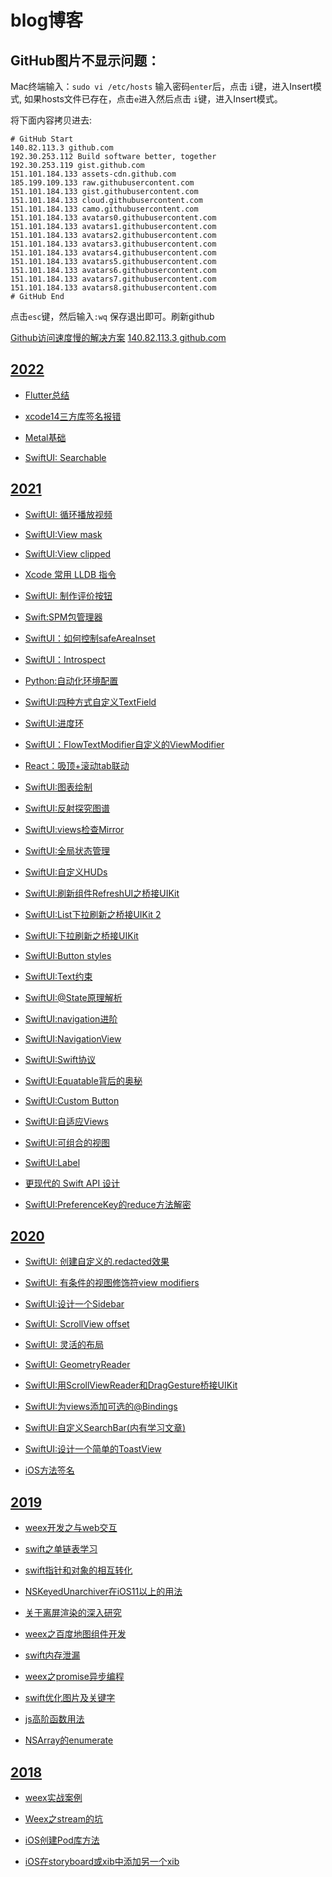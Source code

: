 # blog博客

## GitHub图片不显示问题：

Mac终端输入：`sudo vi /etc/hosts`
输入密码`enter`后，点击 `i`键，进入Insert模式,
如果hosts文件已存在，点击`e`进入然后点击 `i`键，进入Insert模式。

将下面内容拷贝进去:
```
# GitHub Start
140.82.113.3 github.com
192.30.253.112 Build software better, together
192.30.253.119 gist.github.com
151.101.184.133 assets-cdn.github.com
185.199.109.133 raw.githubusercontent.com
151.101.184.133 gist.githubusercontent.com
151.101.184.133 cloud.githubusercontent.com
151.101.184.133 camo.githubusercontent.com
151.101.184.133 avatars0.githubusercontent.com
151.101.184.133 avatars1.githubusercontent.com
151.101.184.133 avatars2.githubusercontent.com
151.101.184.133 avatars3.githubusercontent.com
151.101.184.133 avatars4.githubusercontent.com
151.101.184.133 avatars5.githubusercontent.com
151.101.184.133 avatars6.githubusercontent.com
151.101.184.133 avatars7.githubusercontent.com
151.101.184.133 avatars8.githubusercontent.com
# GitHub End
```
点击`esc`键，然后输入`:wq` 保存退出即可。刷新github

[Github访问速度慢的解决方案](https://mp.weixin.qq.com/s?__biz=MjM5MDA2MTI1MA==&mid=2649126312&idx=2&sn=ce2722fb69b52283ff3ccc3502a2a7b3&chksm=be585205892fdb13f1768fbca09107b2557276c29213b2ff3da7b747103eb702c3d3d2b0131e&scene=27)
[140.82.113.3 github.com](https://www.ipaddress.com/site/github.com)

<!--- 
有关网站
swiftUI: https://www.fivestars.blog/
			https://trailingclosure.com/
			https://www.appcoda.com/tag/swiftui/
			https://swiftwithmajid.com/
			https://www.mozzafiller.com/
			https://daddycoding.com/
			https://schwiftyui.com/
swift: https://www.hackingwithswift.com/articles
--->

<!--- 音视频编解码：http://www.javashuo.com/article/p-dcvdlqxp-dq.html  ---->
<!--- 视频播放框架：https://mp.weixin.qq.com/s/duLk1mNLdcqRlfzpnh2LEA --->
<!-- 
iOS VoIP电话: https://blog.csdn.net/weixin_38912070/article/details/93856988 
-->

## [2022](https://github.com/zhuzhuxingtianxia/GitBlog/tree/master/2022)
<!--* [iOS面试题](https://github.com/zhuzhuxingtianxia/GitBlog/tree/master/iOS%E9%9D%A2%E8%AF%95%E9%A2%98)-->

* [Flutter总结](https://github.com/zhuzhuxingtianxia/GitBlog/blob/master/2022/Flutter%E6%80%BB%E7%BB%93/flutter.md)

* [xcode14三方库签名报错](https://github.com/zhuzhuxingtianxia/GitBlog/blob/master/2022/xcode14%E4%B8%89%E6%96%B9%E5%BA%93%E7%AD%BE%E5%90%8D%E6%8A%A5%E9%94%99/xcode14%E4%B8%89%E6%96%B9%E5%BA%93%E7%AD%BE%E5%90%8D%E6%8A%A5%E9%94%99.md)

* [Metal基础](https://github.com/zhuzhuxingtianxia/GitBlog/blob/master/2022/Metal%E5%9F%BA%E7%A1%80/Metal%E5%9F%BA%E7%A1%80.md)

* [SwiftUI: Searchable](https://github.com/zhuzhuxingtianxia/GitBlog/blob/master/2022/SwiftUI-Searchable/SwiftUI-Searchable.md)

## [2021](https://github.com/zhuzhuxingtianxia/GitBlog/tree/master/2021)

* [SwiftUI: 循环播放视频](https://github.com/zhuzhuxingtianxia/GitBlog/blob/master/2021/SwiftUI-LoopPlayingVideos/SwiftUI-LoopPlayingVideos.md)

* [SwiftUI:View mask](https://github.com/zhuzhuxingtianxia/GitBlog/blob/master/2021/SwiftUI-View%20mask/SwiftUI-View%20mask.md)

* [SwiftUI:View clipped](https://github.com/zhuzhuxingtianxia/GitBlog/blob/master/2021/SwiftUI-View%20clipped/SwiftUI-View%20clipped.md)

* [Xcode 常用 LLDB 指令](https://github.com/zhuzhuxingtianxia/GitBlog/blob/master/2021/Xcode%20%E5%B8%B8%E7%94%A8%20LLDB%20%E6%8C%87%E4%BB%A4/Xcode%20%E5%B8%B8%E7%94%A8%20LLDB%20%E6%8C%87%E4%BB%A4.md)

* [SwiftUI: 制作评价按钮](https://github.com/zhuzhuxingtianxia/GitBlog/blob/master/2021/SwiftUI-%E5%88%B6%E4%BD%9C%E8%AF%84%E4%BB%B7%E6%8C%89%E9%92%AE/SwiftUI-%E5%88%B6%E4%BD%9C%E8%AF%84%E4%BB%B7%E6%8C%89%E9%92%AE.md)

* [Swift:SPM包管理器](https://github.com/zhuzhuxingtianxia/GitBlog/blob/master/2021/Swift-SPM%E5%8C%85%E7%AE%A1%E7%90%86%E5%99%A8/Swift-SPM%E5%8C%85%E7%AE%A1%E7%90%86%E5%99%A8.md)

* [SwiftUI：如何控制safeAreaInset](https://github.com/zhuzhuxingtianxia/GitBlog/blob/master/2021/SwiftUI-%E5%A6%82%E4%BD%95%E6%8E%A7%E5%88%B6safeAreaInset/SwiftUI-%E5%A6%82%E4%BD%95%E6%8E%A7%E5%88%B6safeAreaInset.md)

* [SwiftUI：Introspect](https://github.com/zhuzhuxingtianxia/GitBlog/blob/master/2021/SwiftUI-Introspect/SwiftUI-Introspect.md)

* [Python:自动化环境配置](https://github.com/zhuzhuxingtianxia/GitBlog/blob/master/2021/Python-%E8%87%AA%E5%8A%A8%E5%8C%96%E7%8E%AF%E5%A2%83%E9%85%8D%E7%BD%AE/Python-%E8%87%AA%E5%8A%A8%E5%8C%96%E7%8E%AF%E5%A2%83%E9%85%8D%E7%BD%AE.md)

* [SwiftUI:四种方式自定义TextField](https://github.com/zhuzhuxingtianxia/GitBlog/blob/master/2021/SwiftUI-%E5%9B%9B%E7%A7%8D%E6%96%B9%E5%BC%8F%E8%87%AA%E5%AE%9A%E4%B9%89TextField/SwiftUI-%E5%9B%9B%E7%A7%8D%E6%96%B9%E5%BC%8F%E8%87%AA%E5%AE%9A%E4%B9%89TextField.md)

* [SwiftUI:进度环](https://github.com/zhuzhuxingtianxia/GitBlog/blob/master/2021/SwiftUI-%E8%BF%9B%E5%BA%A6%E7%8E%AF/SwiftUI-%E8%BF%9B%E5%BA%A6%E7%8E%AF.md)

* [SwiftUI：FlowTextModifier自定义的ViewModifier](https://github.com/zhuzhuxingtianxia/GitBlog/blob/master/2021/SwiftUI-FlowTextModifier%E8%87%AA%E5%AE%9A%E4%B9%89%E7%9A%84ViewModifier/SwiftUI-FlowTextModifier%E8%87%AA%E5%AE%9A%E4%B9%89%E7%9A%84ViewModifier.md)

* [React：吸顶+滚动tab联动](https://github.com/zhuzhuxingtianxia/GitBlog/blob/master/2021/Reat-%E5%90%B8%E9%A1%B6%2B%E6%BB%9A%E5%8A%A8tab%E8%81%94%E5%8A%A8/React-%E5%90%B8%E9%A1%B6%2B%E6%BB%9A%E5%8A%A8tab%E8%81%94%E5%8A%A8.md)

* [SwiftUI:图表绘制](https://github.com/zhuzhuxingtianxia/GitBlog/blob/master/2021/SwiftUI-%E5%9B%BE%E8%A1%A8%E7%BB%98%E5%88%B6/SwiftUI-%E5%9B%BE%E8%A1%A8%E7%BB%98%E5%88%B6.md)

* [SwiftUI:反射探究图谱](https://github.com/zhuzhuxingtianxia/GitBlog/blob/master/2021/SwiftUI-%E5%8F%8D%E5%B0%84%E6%8E%A2%E7%A9%B6%E5%9B%BE%E8%B0%B1/SwiftUI-%E5%8F%8D%E5%B0%84%E6%8E%A2%E7%A9%B6%E5%9B%BE%E8%B0%B1.md)

* [SwiftUI:views检查Mirror](https://github.com/zhuzhuxingtianxia/GitBlog/blob/master/2021/SwiftUI-views%E6%A3%80%E6%9F%A5Mirror/SwiftUI-views%E6%A3%80%E6%9F%A5Mirror.md)

* [SwiftUI:全局状态管理](https://github.com/zhuzhuxingtianxia/GitBlog/blob/master/2021/SwiftUI-%E5%85%A8%E5%B1%80%E7%8A%B6%E6%80%81%E7%AE%A1%E7%90%86/SwiftUI-%E5%85%A8%E5%B1%80%E7%8A%B6%E6%80%81%E7%AE%A1%E7%90%86.md)

* [SwiftUI:自定义HUDs](https://github.com/zhuzhuxingtianxia/GitBlog/blob/master/2021/SwiftUI-%E8%87%AA%E5%AE%9A%E4%B9%89HUDs/SwiftUI-%E8%87%AA%E5%AE%9A%E4%B9%89HUDs.md)

* [SwiftUI:刷新组件RefreshUI之桥接UIKit](https://github.com/zhuzhuxingtianxia/GitBlog/blob/master/2021/SwiftUI-RefreshUI/SwiftUI-RefreshUI.md)

* [SwiftUI:List下拉刷新之桥接UIKit 2](https://github.com/zhuzhuxingtianxia/GitBlog/blob/master/2021/SwiftUI-%E4%B8%8B%E6%8B%89%E5%88%B7%E6%96%B0%E4%B9%8B%E6%A1%A5%E6%8E%A5UIKit%202/SwiftUI-%E4%B8%8B%E6%8B%89%E5%88%B7%E6%96%B0%E4%B9%8B%E6%A1%A5%E6%8E%A5UIKit%202.md)

* [SwiftUI:下拉刷新之桥接UIKit](https://github.com/zhuzhuxingtianxia/GitBlog/blob/master/2021/SwiftUI-%E4%B8%8B%E6%8B%89%E5%88%B7%E6%96%B0%E4%B9%8B%E6%A1%A5%E6%8E%A5UIKit/SwiftUI-%E4%B8%8B%E6%8B%89%E5%88%B7%E6%96%B0%E4%B9%8B%E6%A1%A5%E6%8E%A5UIKit.md)

* [SwiftUI:Button styles](https://github.com/zhuzhuxingtianxia/GitBlog/blob/master/2021/SwiftUI-Button%20styles/SwiftUI-Button%20styles.md)

* [SwiftUI:Text约束](https://github.com/zhuzhuxingtianxia/GitBlog/blob/master/2021/SwiftUI-Text%E7%BA%A6%E6%9D%9F/SwiftUI-Text%E7%BA%A6%E6%9D%9F.md)

* [SwiftUI:@State原理解析](https://github.com/zhuzhuxingtianxia/GitBlog/blob/master/2021/SwiftUI-%40State%E5%8E%9F%E7%90%86%E8%A7%A3%E6%9E%90/SwiftUI-%40State%E5%8E%9F%E7%90%86%E8%A7%A3%E6%9E%90.md)

* [SwiftUI:navigation进阶](https://github.com/zhuzhuxingtianxia/GitBlog/blob/master/2021/SwiftUI-navigation%E8%BF%9B%E9%98%B6/SwiftUI-navigation%E8%BF%9B%E9%98%B6.md)

* [SwiftUI:NavigationView](./2021/SwiftUI-NavigationView/SwiftUI-NavigationView.md)
* [SwiftUI:Swift协议](./2021/SwiftUI-Swift%E5%8D%8F%E8%AE%AE/SwiftUI-Swift%E5%8D%8F%E8%AE%AE.md)

* [SwiftUI:Equatable背后的奥秘](./2021/SwiftUI-Equatable%E8%83%8C%E5%90%8E%E7%9A%84%E5%A5%A5%E7%A7%98/SwiftUI-Equatable%E8%83%8C%E5%90%8E%E7%9A%84%E5%A5%A5%E7%A7%98.md)

* [SwiftUI:Custom Button](./2021/SwiftUI-Custom%20Button/SwiftUI-Custom%20Button.md)

* [SwiftUI:自适应Views](./2021/SwiftUI-%E8%87%AA%E9%80%82%E5%BA%94Views/SwiftUI-%E8%87%AA%E9%80%82%E5%BA%94Views.md)

* [SwiftUI:可组合的视图](./2021/SwiftUI-%E5%8F%AF%E7%BB%84%E5%90%88%E7%9A%84%E8%A7%86%E5%9B%BE/SwiftUI-%E5%8F%AF%E7%BB%84%E5%90%88%E7%9A%84%E8%A7%86%E5%9B%BE.md)

* [SwiftUI:Label](https://github.com/zhuzhuxingtianxia/GitBlog/blob/master/2021/SwiftUI-Label/SwiftUI-Label.md)

* [更现代的 Swift API 设计](./2021/%E6%9B%B4%E7%8E%B0%E4%BB%A3%E7%9A%84%20Swift%20API%20%E8%AE%BE%E8%AE%A1/%E6%9B%B4%E7%8E%B0%E4%BB%A3%E7%9A%84%20Swift%20API%20%E8%AE%BE%E8%AE%A1.md)

* [SwiftUI:PreferenceKey的reduce方法解密](./2021/SwiftUI-PreferenceKey%E7%9A%84reduce%E6%96%B9%E6%B3%95%E8%A7%A3%E5%AF%86/SwiftUI-PreferenceKey%E7%9A%84reduce%E6%96%B9%E6%B3%95%E8%A7%A3%E5%AF%86.md)


## [2020](https://github.com/zhuzhuxingtianxia/GitBlog/tree/master/2020)

* [SwiftUI: 创建自定义的.redacted效果](https://github.com/zhuzhuxingtianxia/GitBlog/blob/master/2020/SwiftUI-%E5%88%9B%E5%BB%BA%E8%87%AA%E5%AE%9A%E4%B9%89%E7%9A%84.redacted%E6%95%88%E6%9E%9C/SwiftUI-%E5%88%9B%E5%BB%BA%E8%87%AA%E5%AE%9A%E4%B9%89%E7%9A%84.redacted%E6%95%88%E6%9E%9C.md)

* [SwiftUI: 有条件的视图修饰符view modifiers](https://github.com/zhuzhuxingtianxia/GitBlog/blob/master/2020/SwiftUI-%E6%9C%89%E6%9D%A1%E4%BB%B6%E7%9A%84%E8%A7%86%E5%9B%BE%E4%BF%AE%E9%A5%B0%E7%AC%A6view%20modifiers/SwiftUI-%E6%9C%89%E6%9D%A1%E4%BB%B6%E7%9A%84%E8%A7%86%E5%9B%BE%E4%BF%AE%E9%A5%B0%E7%AC%A6view%20modifiers.md)

* [SwiftUI:设计一个Sidebar](https://github.com/zhuzhuxingtianxia/GitBlog/blob/master/2020/SwiftUI-%E8%AE%BE%E8%AE%A1%E4%B8%80%E4%B8%AASidebar/SwiftUI-%E8%AE%BE%E8%AE%A1%E4%B8%80%E4%B8%AASidebar.md)

* [SwiftUI: ScrollView offset](https://github.com/zhuzhuxingtianxia/GitBlog/blob/master/2020/SwiftUI-ScrollView%20offset/SwiftUI-ScrollView%20offset.md)

* [SwiftUI: 灵活的布局](https://github.com/zhuzhuxingtianxia/GitBlog/blob/master/2020/SwiftUI-%E7%81%B5%E6%B4%BB%E7%9A%84%E5%B8%83%E5%B1%80/SwiftUI-%E7%81%B5%E6%B4%BB%E7%9A%84%E5%B8%83%E5%B1%80.md)

* [SwiftUI: GeometryReader](https://github.com/zhuzhuxingtianxia/GitBlog/blob/master/2020/SwiftUI-GeometryReader/SwiftUI-GeometryReader.md)

* [SwiftUI:用ScrollViewReader和DragGesture桥接UIKit](https://github.com/zhuzhuxingtianxia/GitBlog/blob/master/2020/SwiftUI-%E7%94%A8ScrollViewReader%E5%92%8CDragGesture%E6%A1%A5%E6%8E%A5UIKit/SwiftUI-%E7%94%A8ScrollViewReader%E5%92%8CDragGesture%E6%A1%A5%E6%8E%A5UIKit.md)

* [SwiftUI:为views添加可选的@Bindings](https://github.com/zhuzhuxingtianxia/GitBlog/blob/master/2020/SwiftUI-%E4%B8%BAviews%E6%B7%BB%E5%8A%A0%E5%8F%AF%E9%80%89%E7%9A%84%40Bindings/SwiftUI-%E4%B8%BAviews%E6%B7%BB%E5%8A%A0%E5%8F%AF%E9%80%89%E7%9A%84%40Bindings.md)

* [SwiftUI:自定义SearchBar(内有学习文章)](https://github.com/zhuzhuxingtianxia/GitBlog/blob/master/2020/SwiftUI-%E8%87%AA%E5%AE%9A%E4%B9%89SearchBar/SwiftUI-%E8%87%AA%E5%AE%9A%E4%B9%89SearchBar.md)

* [SwiftUI:设计一个简单的ToastView](https://github.com/zhuzhuxingtianxia/GitBlog/blob/master/2020/SwiftUI-%E8%AE%BE%E8%AE%A1%E4%B8%80%E4%B8%AA%E7%AE%80%E5%8D%95%E7%9A%84ToastView/SwiftUI-%E8%AE%BE%E8%AE%A1%E4%B8%80%E4%B8%AA%E7%AE%80%E5%8D%95%E7%9A%84ToastView.md)

* [iOS方法签名](https://github.com/zhuzhuxingtianxia/GitBlog/blob/master/2020/iOS%E6%96%B9%E6%B3%95%E7%AD%BE%E5%90%8D/iOS%E6%96%B9%E6%B3%95%E7%AD%BE%E5%90%8D.md)

## [2019](https://github.com/zhuzhuxingtianxia/GitBlog/tree/master/2019)

* [weex开发之与web交互](https://github.com/zhuzhuxingtianxia/GitBlog/blob/master/2019/weex%E5%BC%80%E5%8F%91%E4%B9%8B%E4%B8%8Eweb%E4%BA%A4%E4%BA%92/weex%E5%BC%80%E5%8F%91%E4%B9%8B%E4%B8%8Eweb%E4%BA%A4%E4%BA%92.md)

* [swift之单链表学习](https://github.com/zhuzhuxingtianxia/GitBlog/blob/master/2019/swift%E4%B9%8B%E5%8D%95%E9%93%BE%E8%A1%A8%E5%AD%A6%E4%B9%A0/swift%E4%B9%8B%E5%8D%95%E9%93%BE%E8%A1%A8%E5%AD%A6%E4%B9%A0.md)

* [swift指针和对象的相互转化](https://github.com/zhuzhuxingtianxia/GitBlog/blob/master/2019/swift%E6%8C%87%E9%92%88%E5%92%8C%E5%AF%B9%E8%B1%A1%E7%9A%84%E7%9B%B8%E4%BA%92%E8%BD%AC%E5%8C%96/swift%E6%8C%87%E9%92%88%E5%92%8C%E5%AF%B9%E8%B1%A1%E7%9A%84%E7%9B%B8%E4%BA%92%E8%BD%AC%E5%8C%96.md)

* [NSKeyedUnarchiver在iOS11以上的用法](https://github.com/zhuzhuxingtianxia/GitBlog/blob/master/2019/NSKeyedUnarchiver%E5%9C%A8iOS11%E4%BB%A5%E4%B8%8A%E7%9A%84%E7%94%A8%E6%B3%95/NSKeyedUnarchiver%E5%9C%A8iOS11%E4%BB%A5%E4%B8%8A%E7%9A%84%E7%94%A8%E6%B3%95.md)

* [关于离屏渲染的深入研究](https://github.com/zhuzhuxingtianxia/GitBlog/blob/master/2019/%E5%85%B3%E4%BA%8E%E7%A6%BB%E5%B1%8F%E6%B8%B2%E6%9F%93%E7%9A%84%E6%B7%B1%E5%85%A5%E7%A0%94%E7%A9%B6/%E5%85%B3%E4%BA%8E%E7%A6%BB%E5%B1%8F%E6%B8%B2%E6%9F%93%E7%9A%84%E6%B7%B1%E5%85%A5%E7%A0%94%E7%A9%B6.md)

* [weex之百度地图组件开发](https://github.com/zhuzhuxingtianxia/GitBlog/blob/master/2019/weex%E4%B9%8B%E7%99%BE%E5%BA%A6%E5%9C%B0%E5%9B%BE%E7%BB%84%E4%BB%B6%E5%BC%80%E5%8F%91/weex%E4%B9%8B%E7%99%BE%E5%BA%A6%E5%9C%B0%E5%9B%BE%E7%BB%84%E4%BB%B6%E5%BC%80%E5%8F%91.md)

* [swift内存泄漏](https://github.com/zhuzhuxingtianxia/GitBlog/blob/master/2019/swift%E5%86%85%E5%AD%98%E6%B3%84%E6%BC%8F/swift%E5%86%85%E5%AD%98%E6%B3%84%E6%BC%8F.md)

* [weex之promise异步编程](https://github.com/zhuzhuxingtianxia/GitBlog/blob/master/2019/weex%E4%B9%8Bpromise%E5%BC%82%E6%AD%A5%E7%BC%96%E7%A8%8B/weex%E4%B9%8Bpromise%E5%BC%82%E6%AD%A5%E7%BC%96%E7%A8%8B.md)

* [swift优化图片及关键字](https://github.com/zhuzhuxingtianxia/GitBlog/blob/master/2019/swift%E4%BC%98%E5%8C%96%E5%9B%BE%E7%89%87/swift%E4%BC%98%E5%8C%96%E5%9B%BE%E7%89%87.md)

* [js高阶函数用法](https://github.com/zhuzhuxingtianxia/GitBlog/blob/master/2019/js%E9%AB%98%E9%98%B6%E5%87%BD%E6%95%B0%E7%94%A8%E6%B3%95/js%E9%AB%98%E9%98%B6%E5%87%BD%E6%95%B0%E7%94%A8%E6%B3%95.md)

* [NSArray的enumerate](https://github.com/zhuzhuxingtianxia/GitBlog/blob/master/2019/NSArray%E7%9A%84enumerate/NSArray%E7%9A%84enumerate.md)

## [2018](https://github.com/zhuzhuxingtianxia/GitBlog/tree/master/2018)

* [weex实战案例](https://github.com/zhuzhuxingtianxia/GitBlog/blob/master/2018/weex%E5%AE%9E%E6%88%98%E6%A1%88%E4%BE%8B/weex%E5%AE%9E%E6%88%98%E6%A1%88%E4%BE%8B.md)

* [Weex之stream的坑](https://github.com/zhuzhuxingtianxia/GitBlog/blob/master/2018/Weex%E4%B9%8Bstream%E7%9A%84%E5%9D%91/Weex%E4%B9%8Bstream%E7%9A%84%E5%9D%91.md)

* [iOS创建Pod库方法](https://github.com/zhuzhuxingtianxia/GitBlog/blob/master/2018/iOS%E5%88%9B%E5%BB%BAPod%E5%BA%93%E6%96%B9%E6%B3%95/iOS%E5%88%9B%E5%BB%BAPod%E5%BA%93%E6%96%B9%E6%B3%95.md)

* [iOS在storyboard或xib中添加另一个xib](https://github.com/zhuzhuxingtianxia/GitBlog/blob/master/2018/iOS%E5%9C%A8storyboard%E6%88%96xib%E4%B8%AD%E6%B7%BB%E5%8A%A0%E5%8F%A6%E4%B8%80%E4%B8%AAxib/iOS%E5%9C%A8storyboard%E6%88%96xib%E4%B8%AD%E6%B7%BB%E5%8A%A0%E5%8F%A6%E4%B8%80%E4%B8%AAxib.md)


